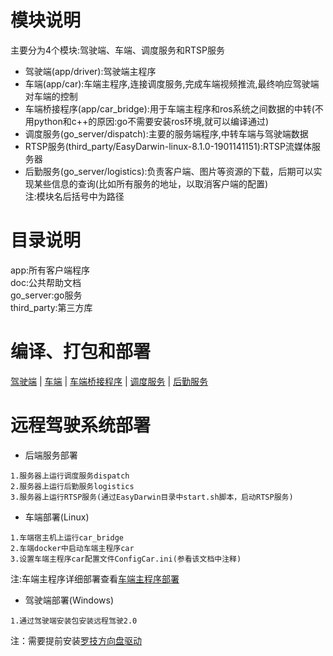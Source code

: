 # 模块说明  
主要分为4个模块:驾驶端、车端、调度服务和RTSP服务  
* 驾驶端(app/driver):驾驶端主程序  
* 车端(app/car):车端主程序,连接调度服务,完成车端视频推流,最终响应驾驶端对车端的控制          
* 车端桥接程序(app/car_bridge):用于车端主程序和ros系统之间数据的中转(不用python和c++的原因:go不需要安装ros环境,就可以编译通过)
* 调度服务(go_server/dispatch):主要的服务端程序,中转车端与驾驶端数据        
* RTSP服务(third_party/EasyDarwin-linux-8.1.0-1901141151):RTSP流媒体服务器   
* 后勤服务(go_server/logistics):负责客户端、图片等资源的下载，后期可以实现某些信息的查询(比如所有服务的地址，以取消客户端的配置)  
注:模块名后括号中为路径    
# 目录说明  
app:所有客户端程序   
doc:公共帮助文档  
go_server:go服务  
third_party:第三方库  
# 编译、打包和部署
[驾驶端](./app/README.md) | [车端](./app/README.md) | [车端桥接程序](./app/README.md) | [调度服务](./go_server/README.md) |  [后勤服务](./go_server/README.md)
# 远程驾驶系统部署  
* 后端服务部署
```
1.服务器上运行调度服务dispatch    
2.服务器上运行后勤服务logistics 
3.服务器上运行RTSP服务(通过EasyDarwin目录中start.sh脚本，启动RTSP服务)
```
* 车端部署(Linux)
```
1.车端宿主机上运行car_bridge   
2.车端docker中启动车端主程序car
3.设置车端主程序car配置文件ConfigCar.ini(参看该文档中注释)  
```
注:车端主程序详细部署查看[车端主程序部署](./app/README.md)
* 驾驶端部署(Windows)
```
1.通过驾驶端安装包安装远程驾驶2.0
```
注：需要提前安装[罗技方向盘驱动](https://download01.logi.com/web/ftp/pub/techsupport/gaming/lghub_installer.exe)